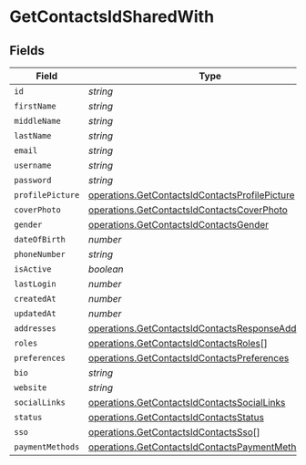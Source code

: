 # GetContactsIdSharedWith


## Fields

| Field                                                                                                                    | Type                                                                                                                     | Required                                                                                                                 | Description                                                                                                              |
| ------------------------------------------------------------------------------------------------------------------------ | ------------------------------------------------------------------------------------------------------------------------ | ------------------------------------------------------------------------------------------------------------------------ | ------------------------------------------------------------------------------------------------------------------------ |
| `id`                                                                                                                     | *string*                                                                                                                 | :heavy_minus_sign:                                                                                                       | N/A                                                                                                                      |
| `firstName`                                                                                                              | *string*                                                                                                                 | :heavy_minus_sign:                                                                                                       | N/A                                                                                                                      |
| `middleName`                                                                                                             | *string*                                                                                                                 | :heavy_minus_sign:                                                                                                       | N/A                                                                                                                      |
| `lastName`                                                                                                               | *string*                                                                                                                 | :heavy_minus_sign:                                                                                                       | N/A                                                                                                                      |
| `email`                                                                                                                  | *string*                                                                                                                 | :heavy_minus_sign:                                                                                                       | N/A                                                                                                                      |
| `username`                                                                                                               | *string*                                                                                                                 | :heavy_minus_sign:                                                                                                       | N/A                                                                                                                      |
| `password`                                                                                                               | *string*                                                                                                                 | :heavy_minus_sign:                                                                                                       | N/A                                                                                                                      |
| `profilePicture`                                                                                                         | [operations.GetContactsIdContactsProfilePicture](../../models/operations/getcontactsidcontactsprofilepicture.md)         | :heavy_minus_sign:                                                                                                       | N/A                                                                                                                      |
| `coverPhoto`                                                                                                             | [operations.GetContactsIdContactsCoverPhoto](../../models/operations/getcontactsidcontactscoverphoto.md)                 | :heavy_minus_sign:                                                                                                       | N/A                                                                                                                      |
| `gender`                                                                                                                 | [operations.GetContactsIdContactsGender](../../models/operations/getcontactsidcontactsgender.md)                         | :heavy_minus_sign:                                                                                                       | N/A                                                                                                                      |
| `dateOfBirth`                                                                                                            | *number*                                                                                                                 | :heavy_minus_sign:                                                                                                       | N/A                                                                                                                      |
| `phoneNumber`                                                                                                            | *string*                                                                                                                 | :heavy_minus_sign:                                                                                                       | N/A                                                                                                                      |
| `isActive`                                                                                                               | *boolean*                                                                                                                | :heavy_minus_sign:                                                                                                       | N/A                                                                                                                      |
| `lastLogin`                                                                                                              | *number*                                                                                                                 | :heavy_minus_sign:                                                                                                       | N/A                                                                                                                      |
| `createdAt`                                                                                                              | *number*                                                                                                                 | :heavy_minus_sign:                                                                                                       | N/A                                                                                                                      |
| `updatedAt`                                                                                                              | *number*                                                                                                                 | :heavy_minus_sign:                                                                                                       | N/A                                                                                                                      |
| `addresses`                                                                                                              | [operations.GetContactsIdContactsResponseAddresses](../../models/operations/getcontactsidcontactsresponseaddresses.md)[] | :heavy_minus_sign:                                                                                                       | N/A                                                                                                                      |
| `roles`                                                                                                                  | [operations.GetContactsIdContactsRoles](../../models/operations/getcontactsidcontactsroles.md)[]                         | :heavy_minus_sign:                                                                                                       | N/A                                                                                                                      |
| `preferences`                                                                                                            | [operations.GetContactsIdContactsPreferences](../../models/operations/getcontactsidcontactspreferences.md)               | :heavy_minus_sign:                                                                                                       | N/A                                                                                                                      |
| `bio`                                                                                                                    | *string*                                                                                                                 | :heavy_minus_sign:                                                                                                       | N/A                                                                                                                      |
| `website`                                                                                                                | *string*                                                                                                                 | :heavy_minus_sign:                                                                                                       | N/A                                                                                                                      |
| `socialLinks`                                                                                                            | [operations.GetContactsIdContactsSocialLinks](../../models/operations/getcontactsidcontactssociallinks.md)               | :heavy_minus_sign:                                                                                                       | N/A                                                                                                                      |
| `status`                                                                                                                 | [operations.GetContactsIdContactsStatus](../../models/operations/getcontactsidcontactsstatus.md)                         | :heavy_minus_sign:                                                                                                       | N/A                                                                                                                      |
| `sso`                                                                                                                    | [operations.GetContactsIdContactsSso](../../models/operations/getcontactsidcontactssso.md)[]                             | :heavy_minus_sign:                                                                                                       | N/A                                                                                                                      |
| `paymentMethods`                                                                                                         | [operations.GetContactsIdContactsPaymentMethods](../../models/operations/getcontactsidcontactspaymentmethods.md)         | :heavy_minus_sign:                                                                                                       | N/A                                                                                                                      |